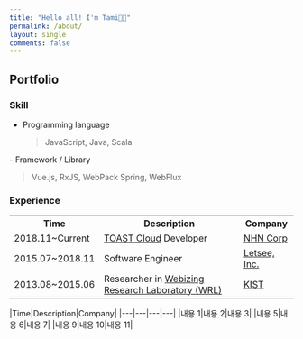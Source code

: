 ```yaml
---
title: "Hello all! I'm Tami👋🏻"
permalink: /about/
layout: single
comments: false
---
```


## Portfolio

### Skill
- P​rogramming language
  >JavaScript, Java, Scala

​- Framework / Library
  >Vue.js, RxJS, WebPack
  >Spring, WebFlux

### Experience

<table>
    <tr>
        <th> Time </th>
        <th> Description </th>
        <th> Company </th>
    </tr>
    <tr>
        <td>
            2018.11~Current
        </td>
        <td>
            <a href="https://www.toast.com/">TOAST Cloud</a> Developer
        </td>
        <td>
            <a href="https://www.nhnent.com">NHN Corp</a>
        </td>
    </tr>
    <tr>
        <td>
            2015.07~2018.11
        </td>
        <td>
            Software Engineer    
        </td>
        <td>
            <a href="https://www.letsee.io/">Letsee, Inc.</a>
        </td>
    </tr>
    <tr>
        <td>
            2013.08~2015.06
        </td>
        <td>
            Researcher in <a href="https://www.wrl.onl/vision/">Webizing Research Laboratory (WRL)</a>
        </td>
        <td>
            <a href="https://www.kist.re.kr/kist_web/main/">KIST</a>
        </td>
    </tr>
</table>

|Time|Description|Company|
|---|---|---|---|
|내용 1|내용 2|내용 3|
|내용 5|내용 6|내용 7|
|내용 9|내용 10|내용 11|

